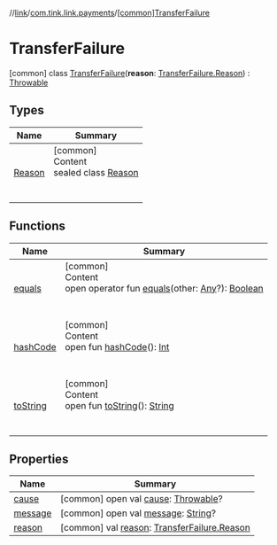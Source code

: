 //[link](../../index.md)/[com.tink.link.payments](../index.md)/[[common]TransferFailure](index.md)



# TransferFailure  
 [common] class [TransferFailure](index.md)(**reason**: [TransferFailure.Reason](-reason/index.md)) : [Throwable](https://kotlinlang.org/api/latest/jvm/stdlib/kotlin/-throwable/index.html)   


## Types  
  
|  Name|  Summary| 
|---|---|
| <a name="com.tink.link.payments/TransferFailure.Reason///PointingToDeclaration/"></a>[Reason](-reason/index.md)| <a name="com.tink.link.payments/TransferFailure.Reason///PointingToDeclaration/"></a>[common]  <br>Content  <br>sealed class [Reason](-reason/index.md)  <br><br><br>


## Functions  
  
|  Name|  Summary| 
|---|---|
| <a name="kotlin/Any/equals/#kotlin.Any?/PointingToDeclaration/"></a>[equals](../../com.tink.service.user/[common]-user-profile-service-impl/index.md#%5Bkotlin%2FAny%2Fequals%2F%23kotlin.Any%3F%2FPointingToDeclaration%2F%5D%2FFunctions%2F1135467963)| <a name="kotlin/Any/equals/#kotlin.Any?/PointingToDeclaration/"></a>[common]  <br>Content  <br>open operator fun [equals](../../com.tink.service.user/[common]-user-profile-service-impl/index.md#%5Bkotlin%2FAny%2Fequals%2F%23kotlin.Any%3F%2FPointingToDeclaration%2F%5D%2FFunctions%2F1135467963)(other: [Any](https://kotlinlang.org/api/latest/jvm/stdlib/kotlin/-any/index.html)?): [Boolean](https://kotlinlang.org/api/latest/jvm/stdlib/kotlin/-boolean/index.html)  <br><br><br>
| <a name="kotlin/Any/hashCode/#/PointingToDeclaration/"></a>[hashCode](../../com.tink.service.user/[common]-user-profile-service-impl/index.md#%5Bkotlin%2FAny%2FhashCode%2F%23%2FPointingToDeclaration%2F%5D%2FFunctions%2F1135467963)| <a name="kotlin/Any/hashCode/#/PointingToDeclaration/"></a>[common]  <br>Content  <br>open fun [hashCode](../../com.tink.service.user/[common]-user-profile-service-impl/index.md#%5Bkotlin%2FAny%2FhashCode%2F%23%2FPointingToDeclaration%2F%5D%2FFunctions%2F1135467963)(): [Int](https://kotlinlang.org/api/latest/jvm/stdlib/kotlin/-int/index.html)  <br><br><br>
| <a name="kotlin/Any/toString/#/PointingToDeclaration/"></a>[toString](../../com.tink.service.user/[common]-user-profile-service-impl/index.md#%5Bkotlin%2FAny%2FtoString%2F%23%2FPointingToDeclaration%2F%5D%2FFunctions%2F1135467963)| <a name="kotlin/Any/toString/#/PointingToDeclaration/"></a>[common]  <br>Content  <br>open fun [toString](../../com.tink.service.user/[common]-user-profile-service-impl/index.md#%5Bkotlin%2FAny%2FtoString%2F%23%2FPointingToDeclaration%2F%5D%2FFunctions%2F1135467963)(): [String](https://kotlinlang.org/api/latest/jvm/stdlib/kotlin/-string/index.html)  <br><br><br>


## Properties  
  
|  Name|  Summary| 
|---|---|
| <a name="com.tink.link.payments/TransferFailure/cause/#/PointingToDeclaration/"></a>[cause](index.md#%5Bcom.tink.link.payments%2FTransferFailure%2Fcause%2F%23%2FPointingToDeclaration%2F%5D%2FProperties%2F1135467963)| <a name="com.tink.link.payments/TransferFailure/cause/#/PointingToDeclaration/"></a> [common] open val [cause](index.md#%5Bcom.tink.link.payments%2FTransferFailure%2Fcause%2F%23%2FPointingToDeclaration%2F%5D%2FProperties%2F1135467963): [Throwable](https://kotlinlang.org/api/latest/jvm/stdlib/kotlin/-throwable/index.html)?   <br>
| <a name="com.tink.link.payments/TransferFailure/message/#/PointingToDeclaration/"></a>[message](index.md#%5Bcom.tink.link.payments%2FTransferFailure%2Fmessage%2F%23%2FPointingToDeclaration%2F%5D%2FProperties%2F1135467963)| <a name="com.tink.link.payments/TransferFailure/message/#/PointingToDeclaration/"></a> [common] open val [message](index.md#%5Bcom.tink.link.payments%2FTransferFailure%2Fmessage%2F%23%2FPointingToDeclaration%2F%5D%2FProperties%2F1135467963): [String](https://kotlinlang.org/api/latest/jvm/stdlib/kotlin/-string/index.html)?   <br>
| <a name="com.tink.link.payments/TransferFailure/reason/#/PointingToDeclaration/"></a>[reason](reason.md)| <a name="com.tink.link.payments/TransferFailure/reason/#/PointingToDeclaration/"></a> [common] val [reason](reason.md): [TransferFailure.Reason](-reason/index.md)   <br>

